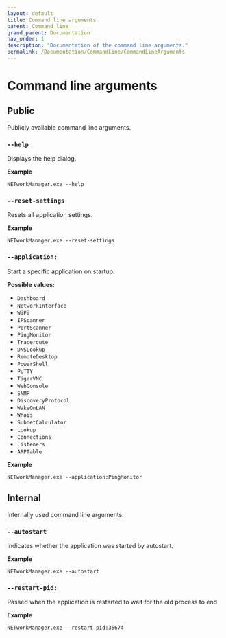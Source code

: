 ```yaml
---
layout: default
title: Command line arguments
parent: Command line
grand_parent: Documentation
nav_order: 1
description: "Documentation of the command line arguments."
permalink: /Documentation/CommandLine/CommandLineArguments
---
```


# Command line arguments

## Public
Publicly available command line arguments.

### `--help`
Displays the help dialog.

**Example**
```
NETworkManager.exe --help
```

### `--reset-settings`
Resets all application settings.

**Example**
```
NETworkManager.exe --reset-settings
```

### `--application:`
Start a specific application on startup.

**Possible values:**
  - `Dashboard`
  - `NetworkInterface`
  - `WiFi`
  - `IPScanner`
  - `PortScanner`
  - `PingMonitor`
  - `Traceroute`
  - `DNSLookup`
  - `RemoteDesktop`
  - `PowerShell`
  - `PuTTY`
  - `TigerVNC`
  - `WebConsole`
  - `SNMP`
  - `DiscoveryProtocol`
  - `WakeOnLAN`
  - `Whois`
  - `SubnetCalculator`
  - `Lookup`
  - `Connections`
  - `Listeners`
  - `ARPTable`

**Example**
```
NETworkManager.exe --application:PingMonitor
```

## Internal
Internally used command line arguments.

### `--autostart`
Indicates whether the application was started by autostart.

**Example**
```
NETworkManager.exe --autostart
```

### `--restart-pid:`
Passed when the application is restarted to wait for the old process to end.

**Example**
```
NETworkManager.exe --restart-pid:35674
```